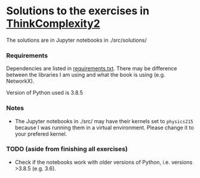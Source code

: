 # Solutions to the exercises in [ThinkComplexity2](https://github.com/AllenDowney/ThinkComplexity2)
The solutions are in Jupyter notebooks in ./src/solutions/
### Requirements
Dependencies are listed in [requirements.txt](https://github.com/nip-classes/trying-out-github-jben-estrada/blob/populate_repo/requirements.txt). There may be difference between the libraries I am using and what the book is using (e.g. NetworkX).

Version of Python used is 3.8.5

### Notes
- The Jupyter notebooks in ./src/ may have their kernels set to `physics215` because I was running them in a virtual environment. Please change it to your prefered kernel.

### TODO (aside from finishing all exercises)
- Check if the notebooks work with older versions of Python, i.e. versions >3.8.5 (e.g. 3.6).

